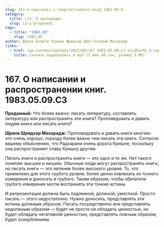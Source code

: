 ```yaml
---
slug: 167-o-napisanii-i-rasprostranenii-knig-1983-05-0
category:
  title: (13. О проповеди)
  slug: 13-o-propovedi
tags:
  - title: "1983.05"
    slug: 1983-05
author: Шрила Бхакти Ракшак Шридхар Дев-Госвами Махарадж
links:
  - href: /wp-content/uploads/2012/08/167_1983.05.09.C3_SridharMj_O_napisanii_i_rasprostronenii_knig.mp3
    title: Скачать аудиозапись в mp3 (1 мин 48 сек, размер 3 Мб)
---
```


# 167. О написании и распространении книг. 1983.05.09.C3

**Преданный:** Что более важно: писать литературу, составлять литературу или распространять эти книги? Проповедовать и давать людям книги или писать книги?

**Шрила Шридхар Махарадж:** Проповедовать и давать книги многим- это очень хорошо, гораздо более важно чем писать эти книги. Согласно вашему объяснению, что Радхарани очень дорога Кришне, поскольку она распространяет славу Кришну другим.

Писать книги и распространять книги — это одно и то же. Нет такого понятия: высшее и низшее. Обычные люди могут распространять книги, но писать книги — это явление более высокого уровня. То, что приемлемо для этого грубого уровня, более ценно извлекать из тонкого измерения и доносить в грубого. Таким образом, чтобы обитатели грубого измерения могли воспринять эти тонкие истины.

И репрезентация должна быть подлинной, должной, уместной. Просто писать — этого недостаточно. Нужно доносить, представлять эти истины должным образом. Писать посредственно или представлять недолжным образом — будет не просто не обладать ценностью, но будет обладать негативной ценностью, представлять ложным образом, будет оскорблением.

